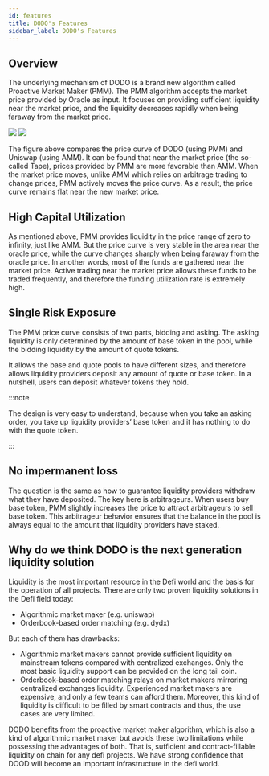 ```yaml
---
id: features
title: DODO's Features
sidebar_label: DODO's Features
---
```


## Overview

The underlying mechanism of DODO is a brand new algorithm called Proactive Market Maker (PMM). The PMM algorithm accepts the market price provided by Oracle as input. It focuses on providing sufficient liquidity near the market price, and the liquidity decreases rapidly when being faraway from the market price.

![](https://dodoex.github.io/docs/img/dodo_curve.jpeg)
![](https://dodoex.github.io/docs/img/dodo_curve_move.jpeg)

The figure above compares the price curve of DODO (using PMM) and Uniswap (using AMM). It can be found that near the market price (the so-called Tape), prices provided by PMM are more favorable than AMM. When the market price moves, unlike AMM which relies on arbitrage trading to change prices, PMM actively moves the price curve. As a result, the price curve remains flat near the new market price.

## High Capital Utilization

As mentioned above, PMM provides liquidity in the price range of zero to infinity, just like AMM. But the price curve is very stable in the area near the oracle price, while the curve changes sharply when being faraway from the oracle price. In another words, most of the funds are gathered near the market price. Active trading near the market price allows these funds to be traded frequently, and therefore the funding utilization rate is extremely high.

## Single Risk Exposure

The PMM price curve consists of two parts, bidding and asking. The asking liquidity is only determined by the amount of base token in the pool, while the bidding liquidity by the amount of quote tokens.

It allows the base and quote pools to have different sizes, and therefore allows liquidity providers deposit any amount of quote or base token. In a nutshell, users can deposit whatever tokens they hold.

:::note

The design is very easy to understand, because when you take an asking order, you take up liquidity providers’ base token and it has nothing to do with the quote token.

:::

## No impermanent loss

The question is the same as how to guarantee liquidity providers withdraw what they have deposited. The key here is arbitrageurs. When users buy base token, PMM slightly increases the price to attract arbitrageurs to sell base token. This arbitrageur behavior ensures that the balance in the pool is always equal to the amount that liquidity providers have staked.

## Why do we think DODO is the next generation liquidity solution

Liquidity is the most important resource in the Defi world and the basis for the operation of all projects. There are only two proven liquidity solutions in the Defi field today:

- Algorithmic market maker (e.g. uniswap)
- Orderbook-based order matching (e.g. dydx)

But each of them has drawbacks:

- Algorithmic market makers cannot provide sufficient liquidity on mainstream tokens compared with centralized exchanges. Only the most basic liquidity support can be provided on the long tail coin.
- Orderbook-based order matching relays on market makers mirroring centralized exchanges liquidity. Experienced market makers are expensive, and only a few teams can afford them. Moreover, this kind of liquidity is difficult to be filled by smart contracts and thus, the use cases are very limited.

DODO benefits from the proactive market maker algorithm, which is also a kind of algorithmic market maker but avoids these two limitations while possessing the advantages of both. That is, sufficient and contract-fillable liquidity on chain for any defi projects. We have strong confidence that DOOD will become an important infrastructure in the defi world.

<!-- # DODO的优势是什么

流动性是Defi世界最重要的资源，也是所有项目正常运行的基础。当今Defi领域只有两种被验证过的流动性解决方案：

- 算法做市商（例如uniswap）
- 由做市商映射中心化交易所流动性（例如dydx）

但他们各自都有致命缺陷:

- 算法做市商无法提供充沛的流动性，与中心化交易所体验相差甚远。只能在长尾币上提供最基础的流动性支持。
- 映射中心化交易所流动性依赖很多中心化服务，并且价格昂贵，只有少数团队能够承担。并且，此种流动性很难被智能合约调用，使用场景十分狭窄。

而DODO得益于全新的主观做市商算法，在避免这两个缺陷的同时，聚集二者的优点。即充沛且完全在链上的流动性，可以为所有defi项目提供流动性，成为defi世界重要的基础设施。 -->
